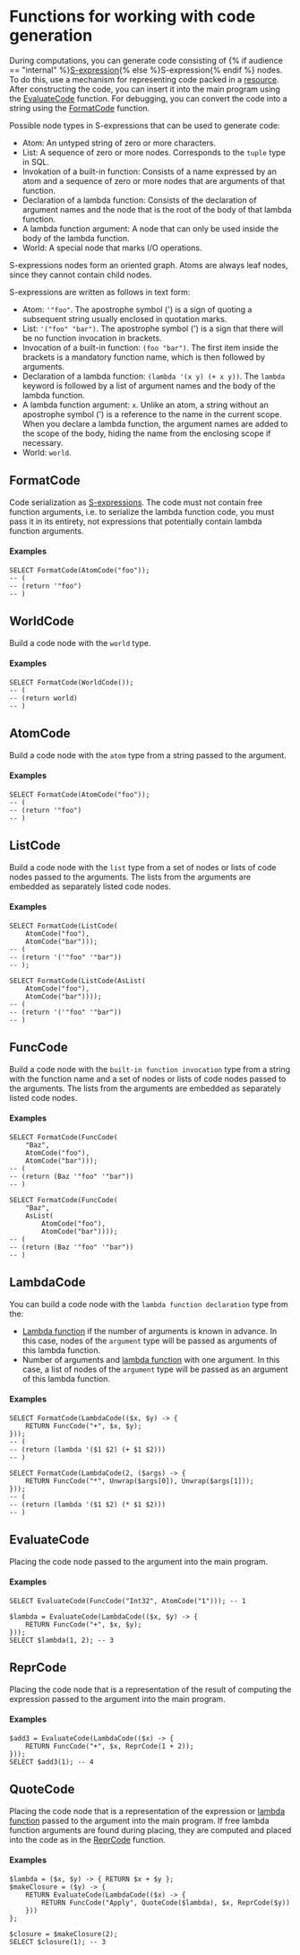 
# Functions for working with code generation

During computations, you can generate code consisting of {% if audience == "internal" %}[S-expression]({{yql.s-expressions-link}}){% else %}S-expression{% endif %} nodes. To do this, use a mechanism for representing code packed in a [resource](../types/special.md). After constructing the code, you can insert it into the main program using the [EvaluateCode](#evaluatecode) function. For debugging, you can convert the code into a string using the [FormatCode](#formatcode) function.

Possible node types in S-expressions that can be used to generate code:

* Atom: An untyped string of zero or more characters.
* List: A sequence of zero or more nodes. Corresponds to the `tuple` type in SQL.
* Invokation of a built-in function: Consists of a name expressed by an atom and a sequence of zero or more nodes that are arguments of that function.
* Declaration of a lambda function: Consists of the declaration of argument names and the node that is the root of the body of that lambda function.
* A lambda function argument: A node that can only be used inside the body of the lambda function.
* World: A special node that marks I/O operations.

S-expressions nodes form an oriented graph. Atoms are always leaf nodes, since they cannot contain child nodes.

S-expressions are written as follows in text form:

* Atom: `'"foo"`. The apostrophe symbol (') is a sign of quoting a subsequent string usually enclosed in quotation marks.
* List: `'("foo" "bar")`. The apostrophe symbol (') is a sign that there will be no function invocation in brackets.
* Invocation of a built-in function: `(foo "bar")`. The first item inside the brackets is a mandatory function name, which is then followed by arguments.
* Declaration of a lambda function: `(lambda '(x y) (+ x y))`. The `lambda` keyword is followed by a list of argument names and the body of the lambda function.
* A lambda function argument: `x`. Unlike an atom, a string without an apostrophe symbol (') is a reference to the name in the current scope. When you declare a lambda function, the argument names are added to the scope of the body, hiding the name from the enclosing scope if necessary.
* World: `world`.

## FormatCode

Code serialization as [S-expressions](/docs/s_expressions). The code must not contain free function arguments, i.e. to serialize the lambda function code, you must pass it in its entirety, not expressions that potentially contain lambda function arguments.

#### Examples

```yql
SELECT FormatCode(AtomCode("foo"));
-- (
-- (return '"foo")
-- )
```

## WorldCode

Build a code node with the `world` type.

#### Examples

```yql
SELECT FormatCode(WorldCode());
-- (
-- (return world)
-- )
```

## AtomCode

Build a code node with the `atom` type from a string passed to the argument.

#### Examples

```yql
SELECT FormatCode(AtomCode("foo"));
-- (
-- (return '"foo")
-- )
```

## ListCode

Build a code node with the `list` type from a set of nodes or lists of code nodes passed to the arguments. The lists from the arguments are embedded as separately listed code nodes.

#### Examples

```yql
SELECT FormatCode(ListCode(
    AtomCode("foo"),
    AtomCode("bar")));
-- (
-- (return '('"foo" '"bar"))
-- );

SELECT FormatCode(ListCode(AsList(
    AtomCode("foo"),
    AtomCode("bar"))));
-- (
-- (return '('"foo" '"bar"))
-- )
```

## FuncCode

Build a code node with the `built-in function invocation` type from a string with the function name and a set of nodes or lists of code nodes passed to the arguments. The lists from the arguments are embedded as separately listed code nodes.

#### Examples

```yql
SELECT FormatCode(FuncCode(
    "Baz",
    AtomCode("foo"),
    AtomCode("bar")));
-- (
-- (return (Baz '"foo" '"bar"))
-- )

SELECT FormatCode(FuncCode(
    "Baz",
    AsList(
        AtomCode("foo"),
        AtomCode("bar"))));
-- (
-- (return (Baz '"foo" '"bar"))
-- )
```

## LambdaCode

You can build a code node with the `lambda function declaration` type from the:

* [Lambda function](../syntax/expressions.md#lambda) if the number of arguments is known in advance. In this case, nodes of the `argument` type will be passed as arguments of this lambda function.
* Number of arguments and [lambda function](../syntax/expressions.md#lambda) with one argument. In this case, a list of nodes of the `argument` type will be passed as an argument of this lambda function.

#### Examples

```yql
SELECT FormatCode(LambdaCode(($x, $y) -> {
    RETURN FuncCode("+", $x, $y);
}));
-- (
-- (return (lambda '($1 $2) (+ $1 $2)))
-- )

SELECT FormatCode(LambdaCode(2, ($args) -> {
    RETURN FuncCode("*", Unwrap($args[0]), Unwrap($args[1]));
}));
-- (
-- (return (lambda '($1 $2) (* $1 $2)))
-- )
```

## EvaluateCode

Placing the code node passed to the argument into the main program.

#### Examples

```yql
SELECT EvaluateCode(FuncCode("Int32", AtomCode("1"))); -- 1

$lambda = EvaluateCode(LambdaCode(($x, $y) -> {
    RETURN FuncCode("+", $x, $y);
}));
SELECT $lambda(1, 2); -- 3
```

## ReprCode

Placing the code node that is a representation of the result of computing the expression passed to the argument into the main program.

#### Examples

```yql
$add3 = EvaluateCode(LambdaCode(($x) -> {
    RETURN FuncCode("+", $x, ReprCode(1 + 2));
}));
SELECT $add3(1); -- 4
```

## QuoteCode

Placing the code node that is a representation of the expression or [lambda function](../syntax/expressions.md#lambda) passed to the argument into the main program. If free lambda function arguments are found during placing, they are computed and placed into the code as in the [ReprCode](#reprcode) function.

#### Examples

```yql
$lambda = ($x, $y) -> { RETURN $x + $y };
$makeClosure = ($y) -> {
    RETURN EvaluateCode(LambdaCode(($x) -> {
        RETURN FuncCode("Apply", QuoteCode($lambda), $x, ReprCode($y))
    }))
};

$closure = $makeClosure(2);
SELECT $closure(1); -- 3
```

